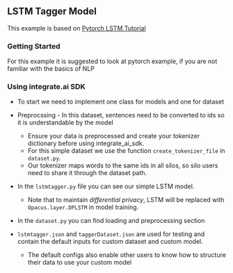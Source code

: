 ## LSTM Tagger Model

This example is based on [Pytorch LSTM Tutorial](https://pytorch.org/tutorials/beginner/nlp/sequence_models_tutorial.html)

### Getting Started
For this example it is suggested to look at pytorch example, if you are not familiar with the basics of NLP

### Using integrate.ai SDK

* To start we need to implement one class for models and one for dataset
* Preprocssing - In this dataset, sentences need to be converted to ids so it is understandable by the model 
  * Ensure your data is preprocessed and create your tokenizer dictionary before using integrate_ai_sdk.
  * For this simple dataset we use the function `create_tokenizer_file` in `dataset.py`.
  * Our tokenizer maps words to the same ids in all silos, so silo users need to share it through the dataset path.

* In the `lstmtagger.py` file you can see our simple LSTM model.
  * Note that to maintain *differential privacy*, LSTM will be replaced with `Opacus.layer.DPLSTM` in model training.
* In the `dataset.py` you can find loading and preprocessing section
* `lstmtagger.json` and `taggerDataset.json` are used for testing and contain the default inputs for custom dataset and custom model.
  * The default configs also enable other users to know how to structure their data to use your custom model
